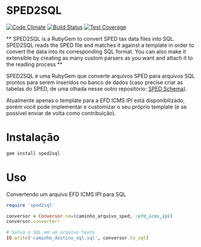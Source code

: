 # SPED2SQL

[![Code Climate](https://codeclimate.com/github/josuelima/sped2sql.png)](https://codeclimate.com/github/josuelima/sped2sql)
[![Build Status](https://travis-ci.org/josuelima/sped2sql.svg?branch=master)](https://travis-ci.org/josuelima/sped2sql)
[![Test Coverage](https://codeclimate.com/github/josuelima/sped2sql/badges/coverage.svg)](https://codeclimate.com/github/josuelima/sped2sql)

** SPED2SQL is a RubyGem to convert SPED tax data files into SQL. SPED2SQL reads the SPED file and matches it against a template in order to convert the data into its corresponding SQL format. You can also make it extensible by creating as many custom parsers as you want and attach it to the reading process **

SPED2SQL é uma RubyGem que converte arquivos SPED para arquivos SQL prontos para serem inseridos no banco de dados (caso precise criar as tabelas do SPED, de uma olhada nesse outro repositório: [SPED Schema](https://github.com/josuelima/sped_schema)).

Atualmente apenas o template para a EFD ICMS IPI está disponibilizado, porém você pode implementar e customizar o seu próprio template (e se possível enviar de volta como contribuição).

# Instalação
```ruby
gem install sped2sql

```

# Uso

Convertendo um arquivo EFD ICMS IPI para SQL

```ruby
require 'sped2sql'

conversor = Conversor.new(caminho_arquivo_sped, :efd_icms_ipi)
conversor.converter!

# Salva o SQL em um arquivo texto
IO.write('caminho_destino_sql.sql', conversor.to_sql)
```